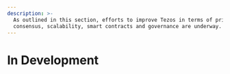 ```yaml
---
description: >-
  As outlined in this section, efforts to improve Tezos in terms of privacy,
  consensus, scalability, smart contracts and governance are underway.
---
```


# In Development

